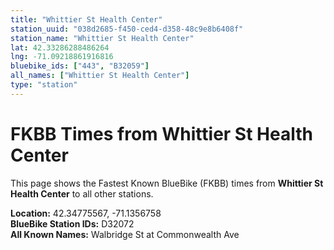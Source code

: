 ```yaml
---
title: "Whittier St Health Center"
station_uuid: "038d2685-f450-ced4-d358-48c9e8b6408f"
station_name: "Whittier St Health Center"
lat: 42.33286288486264
lng: -71.09218861916816
bluebike_ids: ["443", "B32059"]
all_names: ["Whittier St Health Center"]
type: "station"
---
```


# FKBB Times from Whittier St Health Center

This page shows the Fastest Known BlueBike (FKBB) times from **Whittier St Health Center** to all other stations.

**Location:** 42.34775567, -71.1356758  
**BlueBike Station IDs:** D32072  
**All Known Names:** Walbridge St at Commonwealth Ave

